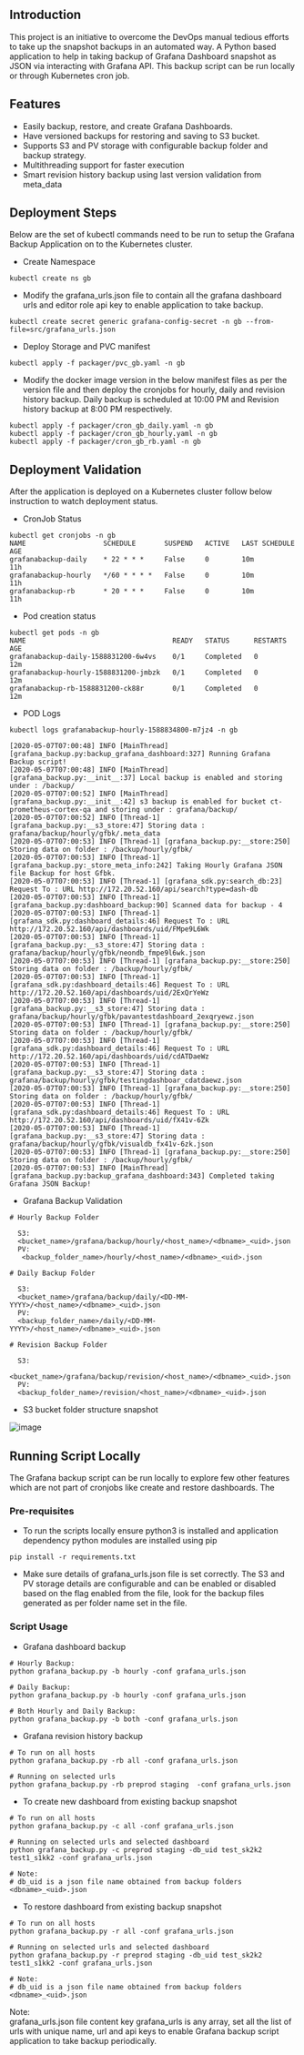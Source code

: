 ## Introduction
This project is an initiative to overcome the DevOps manual tedious efforts to take up the snapshot backups in an automated way. A Python based application to help in taking backup of Grafana Dashboard snapshot as JSON via interacting with Grafana API. This backup script can be run locally or through Kubernetes cron job.

## Features
* Easily backup, restore, and create Grafana Dashboards.
* Have versioned backups for restoring and saving to S3 bucket.
* Supports S3 and PV storage with configurable backup folder and backup strategy.
* Multithreading support for faster execution
* Smart revision history backup using last version validation from meta_data

## Deployment Steps
Below are the set of kubectl commands need to be run to setup the Grafana Backup Application on to the Kubernetes cluster.

* Create Namespace

```
kubectl create ns gb
```

* Modify the grafana_urls.json file to contain all the grafana dashboard urls and editor role api key to enable application to take backup.

```
kubectl create secret generic grafana-config-secret -n gb --from-file=src/grafana_urls.json
```

* Deploy Storage and PVC manifest

```
kubectl apply -f packager/pvc_gb.yaml -n gb
```

* Modify the docker image version in the below manifest files as per the version file and then deploy the cronjobs for hourly, daily and revision history backup. Daily backup is scheduled at 10:00 PM and Revision history backup at 8:00 PM respectively.

```
kubectl apply -f packager/cron_gb_daily.yaml -n gb
kubectl apply -f packager/cron_gb_hourly.yaml -n gb
kubectl apply -f packager/cron_gb_rb.yaml -n gb
```


## Deployment Validation

After the application is deployed on a Kubernetes cluster follow below instruction to watch deployment status.

* CronJob Status

```
kubectl get cronjobs -n gb
NAME                   SCHEDULE       SUSPEND   ACTIVE   LAST SCHEDULE   AGE
grafanabackup-daily    * 22 * * *     False     0        10m             11h
grafanabackup-hourly   */60 * * * *   False     0        10m             11h
grafanabackup-rb       * 20 * * *     False     0        10m             11h
```

* Pod creation status

```
kubectl get pods -n gb
NAME                                    READY   STATUS      RESTARTS   AGE
grafanabackup-daily-1588831200-6w4vs    0/1     Completed   0          12m
grafanabackup-hourly-1588831200-jmbzk   0/1     Completed   0          12m
grafanabackup-rb-1588831200-ck88r       0/1     Completed   0          12m
```
* POD Logs

```
kubectl logs grafanabackup-hourly-1588834800-m7jz4 -n gb

[2020-05-07T07:00:48] INFO [MainThread] [grafana_backup.py:backup_grafana_dashboard:327] Running Grafana Backup script!
[2020-05-07T07:00:48] INFO [MainThread] [grafana_backup.py:__init__:37] Local backup is enabled and storing under : /backup/
[2020-05-07T07:00:52] INFO [MainThread] [grafana_backup.py:__init__:42] s3 backup is enabled for bucket ct-prometheus-cortex-qa and storing under : grafana/backup/
[2020-05-07T07:00:52] INFO [Thread-1] [grafana_backup.py:__s3_store:47] Storing data : grafana/backup/hourly/gfbk/.meta_data
[2020-05-07T07:00:53] INFO [Thread-1] [grafana_backup.py:__store:250] Storing data on folder : /backup/hourly/gfbk/
[2020-05-07T07:00:53] INFO [Thread-1] [grafana_backup.py:_store_meta_info:242] Taking Hourly Grafana JSON file Backup for host Gfbk.
[2020-05-07T07:00:53] INFO [Thread-1] [grafana_sdk.py:search_db:23] Request To : URL http://172.20.52.160/api/search?type=dash-db
[2020-05-07T07:00:53] INFO [Thread-1] [grafana_backup.py:dashboard_backup:90] Scanned data for backup - 4
[2020-05-07T07:00:53] INFO [Thread-1] [grafana_sdk.py:dashboard_details:46] Request To : URL http://172.20.52.160/api/dashboards/uid/FMpe9L6Wk
[2020-05-07T07:00:53] INFO [Thread-1] [grafana_backup.py:__s3_store:47] Storing data : grafana/backup/hourly/gfbk/neondb_fmpe9l6wk.json
[2020-05-07T07:00:53] INFO [Thread-1] [grafana_backup.py:__store:250] Storing data on folder : /backup/hourly/gfbk/
[2020-05-07T07:00:53] INFO [Thread-1] [grafana_sdk.py:dashboard_details:46] Request To : URL http://172.20.52.160/api/dashboards/uid/2ExQrYeWz
[2020-05-07T07:00:53] INFO [Thread-1] [grafana_backup.py:__s3_store:47] Storing data : grafana/backup/hourly/gfbk/pavantestdashboard_2exqryewz.json
[2020-05-07T07:00:53] INFO [Thread-1] [grafana_backup.py:__store:250] Storing data on folder : /backup/hourly/gfbk/
[2020-05-07T07:00:53] INFO [Thread-1] [grafana_sdk.py:dashboard_details:46] Request To : URL http://172.20.52.160/api/dashboards/uid/cdATDaeWz
[2020-05-07T07:00:53] INFO [Thread-1] [grafana_backup.py:__s3_store:47] Storing data : grafana/backup/hourly/gfbk/testingdashboar_cdatdaewz.json
[2020-05-07T07:00:53] INFO [Thread-1] [grafana_backup.py:__store:250] Storing data on folder : /backup/hourly/gfbk/
[2020-05-07T07:00:53] INFO [Thread-1] [grafana_sdk.py:dashboard_details:46] Request To : URL http://172.20.52.160/api/dashboards/uid/fX41v-6Zk
[2020-05-07T07:00:53] INFO [Thread-1] [grafana_backup.py:__s3_store:47] Storing data : grafana/backup/hourly/gfbk/visualdb_fx41v-6zk.json
[2020-05-07T07:00:53] INFO [Thread-1] [grafana_backup.py:__store:250] Storing data on folder : /backup/hourly/gfbk/
[2020-05-07T07:00:53] INFO [MainThread] [grafana_backup.py:backup_grafana_dashboard:343] Completed taking Grafana JSON Backup!
```
* Grafana Backup Validation
```
# Hourly Backup Folder

  S3:
  <bucket_name>/grafana/backup/hourly/<host_name>/<dbname>_<uid>.json
  PV:
   <backup_folder_name>/hourly/<host_name>/<dbname>_<uid>.json

# Daily Backup Folder

  S3:
  <bucket_name>/grafana/backup/daily/<DD-MM-YYYY>/<host_name>/<dbname>_<uid>.json
  PV:
  <backup_folder_name>/daily/<DD-MM-YYYY>/<host_name>/<dbname>_<uid>.json

# Revision Backup Folder

  S3:
  <bucket_name>/grafana/backup/revision/<host_name>/<dbname>_<uid>.json
  PV:
  <backup_folder_name>/revision/<host_name>/<dbname>_<uid>.json
```

* S3 bucket folder structure snapshot

![image](https://user-images.githubusercontent.com/58762864/81266228-09925080-9062-11ea-9746-28a2ade20ded.png)


## Running Script Locally
The Grafana backup script can be run locally to explore few other features which are not part of cronjobs like create and restore dashboards. The

### Pre-requisites

* To run the scripts locally ensure python3 is installed and application dependency python modules are installed using pip

```
pip install -r requirements.txt
```

* Make sure details of grafana_urls.json file is set correctly. The S3 and PV storage details are configurable and can be enabled or disabled based on the flag enabled from the file, look for the backup files generated as per folder name set in the file.

### Script Usage

* Grafana dashboard backup

```
# Hourly Backup:
python grafana_backup.py -b hourly -conf grafana_urls.json

# Daily Backup:
python grafana_backup.py -b hourly -conf grafana_urls.json

# Both Hourly and Daily Backup:
python grafana_backup.py -b both -conf grafana_urls.json
```

* Grafana revision history backup

```
# To run on all hosts
python grafana_backup.py -rb all -conf grafana_urls.json

# Running on selected urls
python grafana_backup.py -rb preprod staging  -conf grafana_urls.json
```

* To create new dashboard from existing backup snapshot

```
# To run on all hosts
python grafana_backup.py -c all -conf grafana_urls.json

# Running on selected urls and selected dashboard
python grafana_backup.py -c preprod staging -db_uid test_sk2k2 test1_s1kk2 -conf grafana_urls.json

# Note:
# db_uid is a json file name obtained from backup folders <dbname>_<uid>.json
```

* To restore dashboard from existing backup snapshot

```
# To run on all hosts
python grafana_backup.py -r all -conf grafana_urls.json

# Running on selected urls and selected dashboard
python grafana_backup.py -r preprod staging -db_uid test_sk2k2 test1_s1kk2 -conf grafana_urls.json

# Note:
# db_uid is a json file name obtained from backup folders <dbname>_<uid>.json
```

Note:<br/>
grafana_urls.json file content key grafana_urls is any array, set all the list of urls with unique name, url and api keys to enable Grafana backup script application to take backup periodically.
